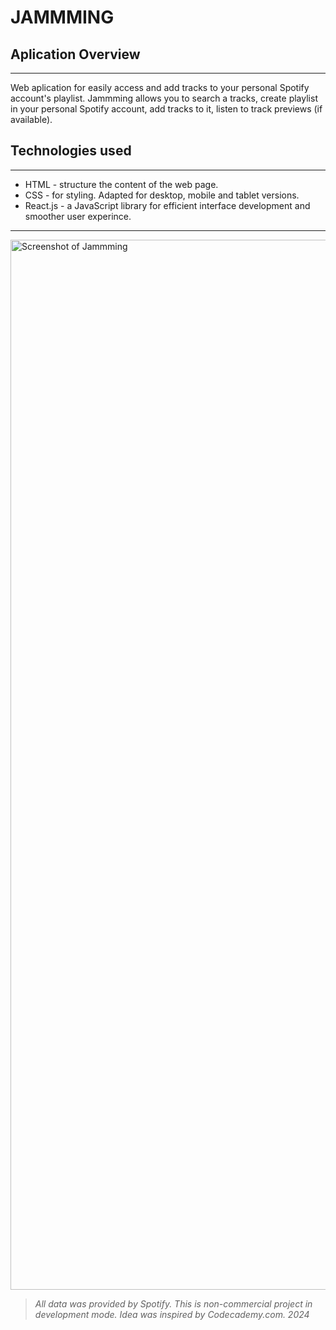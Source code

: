 # JAMMMING 

## Aplication Overview 
***
Web aplication for easily access and add tracks to your personal Spotify account's playlist. Jammming allows you to search a tracks, create playlist in your personal Spotify account, add tracks to it, listen to track previews (if available). 

## Technologies used 
***
- HTML - structure the content of the web page.
- CSS - for styling. Adapted for desktop, mobile and tablet versions.
- React.js -  a JavaScript library for efficient interface development and smoother user experince.
***

<img width="1680" alt="Screenshot of Jammming" src="https://github.com/rkudebayev/jammming/assets/102822860/3cedc5dd-d0f8-4eb7-ac15-e0425f15368b">

> *All data was provided by Spotify. This is non-commercial project in development mode. Idea was inspired by Codecademy.com. 2024*
